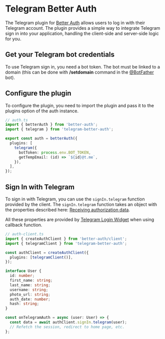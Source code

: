 # Telegram Better Auth

The Telegram plugin for [Better Auth](https://better-auth.com/) allows users to log in with their Telegram account. The plugin provides a simple way to integrate Telegram sign in into your application, handling the client-side and server-side logic for you.

## Get your Telegram bot credentials

To use Telegram sign in, you need a bot token. The bot must be linked to a domain (this can be done with **/setdomain** command in the [@BotFather](https://t.me/botfather) bot).

## Configure the plugin

To configure the plugin, you need to import the plugin and pass it to the plugins option of the auth instance.

```ts
// auth.ts
import { betterAuth } from 'better-auth';
import { telegram } from 'telegram-better-auth';

export const auth = betterAuth({
  plugins: [
    telegram({
      botToken: process.env.BOT_TOKEN,
      getTempEmail: (id) => `${id}@t.me`,
    }),
  ],
});
```

## Sign In with Telegram

To sign in with Telegram, you can use the `signIn.telegram` function provided by the client. The `signIn.telegram` function takes an object with the properties described here: [Receiving authorization data](https://core.telegram.org/widgets/login#receiving-authorization-data).

All these properties are provided by [Telegram Login Widget](https://core.telegram.org/widgets/login) when using callback function.

```ts
// auth-client.ts
import { createAuthClient } from 'better-auth/client';
import { telegramClient } from 'telegram-better-auth';

const authClient = createAuthClient({
  plugins: [telegramClient()],
});

interface User {
  id: number;
  first_name: string;
  last_name: string;
  username: string;
  photo_url: string;
  auth_date: number;
  hash: string;
}

const onTelegramAuth = async (user: User) => {
  const data = await authClient.signIn.telegram(user);
  // Refetch the session, redirect to home page, etc.
};
```
